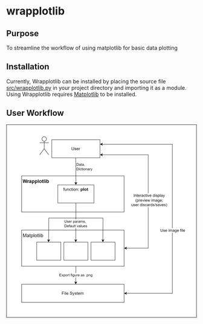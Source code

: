 # wrapplotlib

## Purpose
To streamline the workflow of using matplotlib for basic data plotting

## Installation
Currently, Wrapplotlib can be installed by placing the source file [src/wrapplotlib.py](src/wrapplotlib.py) in your project directory and importing it as a module.
Using Wrapplotlib requires [Matplotlib](https://github.com/matplotlib/matplotlib) to be installed.

## User Workflow
![](docs/wrapplotlib.drawio.png)
